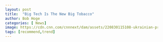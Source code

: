 ```yaml
---
layout: post
title:  "Big Tech Is The New Big Tobacco"
author: Bob Hoge
categories: [ News]
image: https://cdn.cnn.com/cnnnext/dam/assets/220830115108-ukrainian-president-volodymyr-zelenskiy-082922-exlarge-169.jpg
tags: [recommend,trend]
---
```

<!--stackedit_data:
eyJoaXN0b3J5IjpbMTYzODI4NzU4OV19
-->